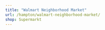 ```yaml
---
title: "Walmart Neighborhood Market"
url: /hampton/walmart-neighborhood-market/
shop: Supermarkt
---
```


